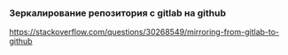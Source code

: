 ### Зеркалирование репозитория с gitlab на github
https://stackoverflow.com/questions/30268549/mirroring-from-gitlab-to-github
